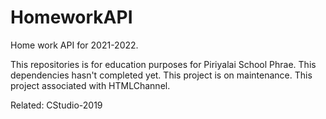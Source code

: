 # HomeworkAPI
Home work API for 2021-2022.

This repositories is for education purposes for Piriyalai School Phrae.
This dependencies hasn't completed yet. This project is on maintenance.
This project associated with HTMLChannel.

Related: CStudio-2019
